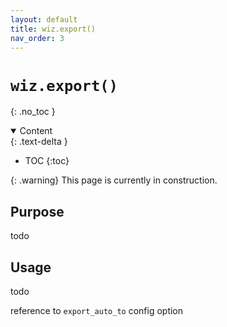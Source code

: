```yaml
---
layout: default
title: wiz.export()
nav_order: 3
---
```


# `wiz.export()`
{: .no_toc }

<details open markdown="block">
  <summary>
    Content
  </summary>
  {: .text-delta }

- TOC
{:toc}

</details>

{: .warning}
This page is currently in construction.


## Purpose

todo

## Usage

todo

reference to `export_auto_to` config option